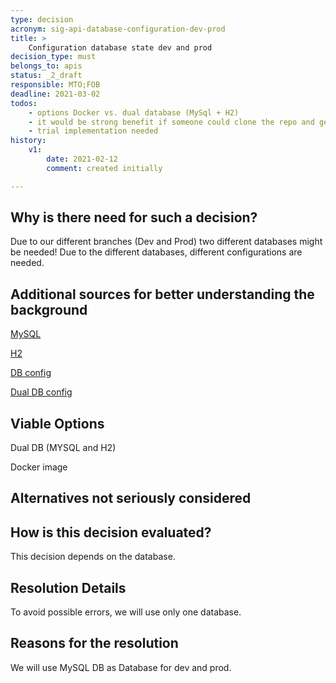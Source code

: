 ```yaml
---
type: decision
acronym: sig-api-database-configuration-dev-prod
title: > 
    Configuration database state dev and prod
decision_type: must
belongs_to: apis
status: _2_draft
responsible: MTO;FOB
deadline: 2021-03-02
todos: 
    - options Docker vs. dual database (MySql + H2)
    - it would be strong benefit if someone could clone the repo and get started right away (with H2)
    - trial implementation needed
history:
    v1:
        date: 2021-02-12
        comment: created initially

---
```


## Why is there need for such a decision?
Due to our different branches (Dev and Prod) two different databases might be needed! Due to the different databases, different configurations are needed.

## Additional sources for better understanding the background
[MySQL](https://www.mysql.com/de/)

[H2](https://www.h2database.com/html/main.html)

[DB config](https://evatool.github.io/fae-architecture-log/decisions/sig-api-database.html)

[Dual DB config](https://riptutorial.com/spring-boot/example/21856/dev-and-prod-environment-using-different-datasources)

## Viable Options
Dual DB (MYSQL and H2)

Docker image 
## Alternatives not seriously considered


## How is this decision evaluated?
This decision depends on the database.

## Resolution Details
To avoid possible errors, we will use only one database.

## Reasons for the resolution
We will use MySQL DB as Database for dev and prod.


